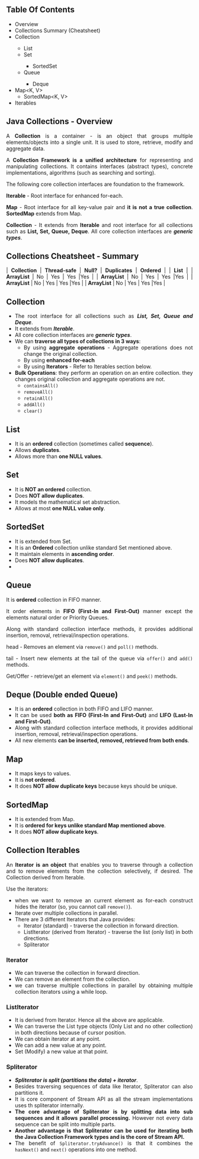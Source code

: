 <div style="text-align: justify">

## **Table Of Contents**
* Overview
* Collections Summary (Cheatsheet)
* Collection<E>
  * List<E>
  * Set<E>
    * SortedSet<E>
  * Queue<E>
    * Deque<E>
* Map<K, V>
  * SortedMap<K, V>
* Iterables


## **Java Collections - Overview**

A **Collection** is a container - is an object that groups multiple elements/objects into a single unit. It is used to store, retrieve, modify and aggregate data.

A **Collection Framework is a unified architecture** for representing and manipulating collections. It contains interfaces (abstract types), concrete implementations, algorithms (such as searching and sorting).

The following core collection interfaces are foundation to the framework.

**Iterable** - Root interface for enhanced for-each.

**Map** - Root interface for all key-value pair and **it is not a true collection**. **SortedMap** extends from Map.

**Collection** - It extends from **Iterable** and root interface for all collections such as **List, Set, Queue, Deque**. All core collection interfaces are ***generic types***.

## **Collections Cheatsheet - Summary**

| **Collection** | **Thread-safe** | **Null?** | **Duplicates** | **Ordered**  |
| **List**                                                     |
| **ArrayList**  | No          | Yes   | Yes        |Yes       |
| **ArrayList**  | No          | Yes   | Yes        |Yes       |
| **ArrayList**  | No          | Yes   | Yes        |Yes       |
| **ArrayList**  | No          | Yes   | Yes        |Yes       |

## **Collection**

* The root interface for all collections such as ***List, Set, Queue and Deque***.
* It extends from ***Iterable***.
* All core collection interfaces are ***generic types***.
* We can **traverse all types of collections in 3 ways**:
  * By using **aggregate operations** - Aggregate operations does not change the original collection.
  * By using **enhanced for-each**
  * By using **Iterators** - Refer to Iterables section below.
* **Bulk Operations**: they perform an operation on an entire collection. they changes original collection and aggregate operations are not.
  - `containsAll()`
  - `removeAll()`
  - `retainAll()`
  - `addAll()`
  - `clear()`

## **List**

* It is an **ordered** collection (sometimes called **sequence**).
* Allows **duplicates**.
* Allows more than **one NULL values**.

## **Set**

* It is **NOT an ordered** collection.
* Does **NOT allow duplicates**.
* It models the mathematical set abstraction.
* Allows at most **one NULL value only**.

## **SortedSet**

* It is extended from Set.
* It is an **Ordered** collection unlike standard Set mentioned above.
* It maintain elements in **ascending order**.
* Does **NOT allow duplicates**.
*

## **Queue**

It is **ordered** collection in FIFO manner.

It order elements in **FIFO (First-In and First-Out)** manner except the elements natural order or Priority Queues.

Along with standard collection interface methods, it provides additional insertion, removal, retrieval/inspection operations.

head - Removes an element via `remove()` and `poll()` methods.

tail - Insert new elements at the tail of the queue via `offer()` and `add()` methods.

Get/Offer - retrieve/get an element via `element()` and `peek()` methods.

## **Deque (Double ended Queue)**

* It is an **ordered** collection in both FIFO and LIFO manner.
* It can be used **both as FIFO (First-In and First-Out)** and **LIFO (Last-In and First-Out)**.
* Along with standard collection interface methods, it provides additional insertion, removal, retrieval/inspection operations.
* All new elements **can be inserted, removed, retrieved from both ends**.

## **Map**

* It maps keys to values.
* It is **not ordered**.
* It does **NOT allow duplicate keys** because keys should be unique.

## **SortedMap**

* It is extended from Map.
* It is **ordered for keys unlike standard Map mentioned above**.
* It does **NOT allow duplicate keys**.

## **Collection Iterables**

An **Iterator is an object** that enables you to traverse through a collection and to remove elements from the collection selectively, if desired. The Collection<E> derived from Iterable<E>. 

Use the iterators:
  - when we want to remove an current element as for-each construct hides the iterator (so, you cannot call `remove()`).
  - Iterate over multiple collections in parallel.
  - There are 3 different Iterators that Java provides: 
    * Iterator (standard) - traverse the collection in forward direction.
    * ListIterator (derived from Iterator) - traverse the list (only list) in both directions.
    * Spliterator

### **Iterator**

* We can traverse the collection in forward direction.
* We can remove an element from the collection.
* we can traverse multiple collections in parallel by obtaining multiple collection iterators using a while loop.

### **ListIterator**

* It is derived from Iterator. Hence all the above are applicable.
* We can traverse the List type objects (Only List and no other collection) in both directions because of cursor position.
* We can obtain iterator at any point.
* We can add a new value at any point.
* Set (Modify) a new value at that point.

 ### **Spliterator**

 * ***Spliterator is split (partitions the data) + iterator***.
 * Besides traversing sequences of data like Iterator, Spliterator can also partitions it. 
 * It is core component of Stream API as all the stream implementations uses th spliterator internally.
 * **The core advantage of Spliterator is by splitting data into sub sequences and it allows parallel processing.** However not every data sequence can be split into multiple parts. 
 * **Another advantage is that Spliterator<T> can be used for iterating both the Java Collection Framework types and is the core of Stream API.**
 * The benefit of `Spliterator.tryAdvance()` is that it combines the `hasNext()` and `next()` operations into one method.
 
</div>
